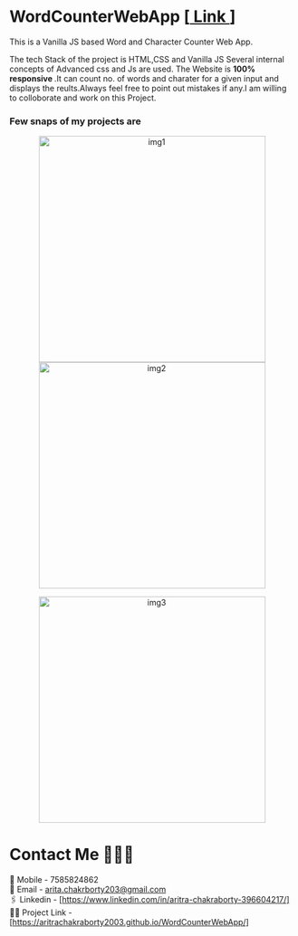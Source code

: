 # WordCounterWebApp [<a href="https://aritrachakraborty2003.github.io/WordCounterWebApp/" target="_blank"> Link </a>]
This is a Vanilla JS based Word and Character Counter Web App.
<p>The tech Stack of the project is HTML,CSS and Vanilla JS
Several internal concepts of  Advanced css and Js are used. The Website is <strong>100% responsive </strong>.It can count no. of words 
and charater for a given input and displays the reults.Always feel free to point out mistakes if any.I am willing to colloborate and work 
on this Project.
</p>
<h3>Few snaps of my projects are</h3>
<p float="left" align="center">
  <img width="400" alt="img1" src="https://github.com/AritraChakraborty2003/WordCounterWebApp/assets/107548404/25ed55cd-7df8-468c-8eb3-2c9d165f7f4e" width="100">
  <img width="400" alt="img2" src="https://github.com/AritraChakraborty2003/WordCounterWebApp/assets/107548404/98feb998-55f8-463a-a628-92c7ad6ab165" width="100">
</p>
<div align="center">
    <img width="400" alt="img3" src="https://github.com/AritraChakraborty2003/WordCounterWebApp/assets/107548404/0e60b78b-966b-4044-8614-ef6e5809063c" width="100">

</div>

# Contact Me 👨🏻‍💻
📲 Mobile - 7585824862 
<br>
📧 Email - arita.chakrborty203@gmail.com
<br>
🖇 Linkedin - [https://www.linkedin.com/in/aritra-chakraborty-396604217/]
<br>
👷‍♂️ Project Link - [https://aritrachakraborty2003.github.io/WordCounterWebApp/]
